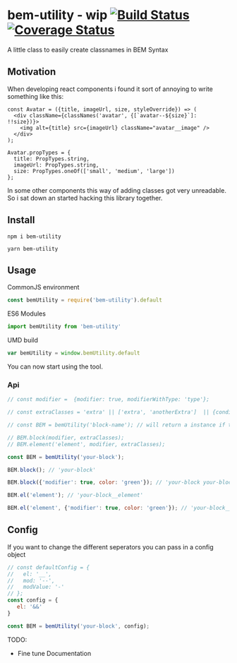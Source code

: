 # bem-utility - wip [![Build Status](https://travis-ci.org/theparthy/bem-utility.svg?branch=master)](https://travis-ci.org/theparthy/bem-utility) [![Coverage Status](https://coveralls.io/repos/github/theparthy/bem-utility/badge.svg?branch=master)](https://coveralls.io/github/theparthy/bem-utility?branch=master)
A little class to easily create classnames in BEM Syntax

## Motivation
When developing react components i found it sort of annoying to write something like this:
```
const Avatar = ({title, imageUrl, size, styleOverride}) => (
  <div className={classNames('avatar', {[`avatar--${size}`]: !!size})}>
    <img alt={title} src={imageUrl} className="avatar__image" />
  </div>
);

Avatar.propTypes = {
  title: PropTypes.string,
  imageUrl: PropTypes.string,
  size: PropTypes.oneOf(['small', 'medium', 'large'])
};

```
In some other components this way of adding classes got very unreadable. 
So i sat down an started hacking this library together.


## Install

```
npm i bem-utility 
```
```
yarn bem-utility 
```


## Usage
CommonJS environment
```js
const bemUtility = require('bem-utility').default
```

ES6 Modules

```js
import bemUtility from 'bem-utility'
```

UMD build

```js
var bemUtility = window.bemUtility.default
```

You can now start using the tool.


### Api
```js
// const modifier =  {modifier: true, modifierWithType: 'type'};

// const extraClasses = 'extra' || ['extra', 'anotherExtra']  || {conditionalExtra: true, conditionalExtraWithType: 'type'}; 

// const BEM = bemUtility('block-name'); // will return a instance if the BEM CLass

// BEM.block(modifier, extraClasses);
// BEM.element('element', modifier, extraClasses);

const BEM = bemUtility('your-block');

BEM.block(); // 'your-block'

BEM.block({'modifier': true, color: 'green'}); // 'your-block your-block--modifier your-block--color-green'

BEM.el('element'); // 'your-block__element'

BEM.el('element', {'modifier': true, color: 'green'}); // 'your-block__element your-block__element--modifier your-block__element--color-green'

```
## Config
If you want to change the different seperators you can pass in a config object 
```js
// const defaultConfig = {
//   el: '__',
//   mod: '--',
//   modValue: '-'
// };
const config = {
   el: '&&'
}

const BEM = bemUtility('your-block', config);

```


TODO: 
 - Fine tune Documentation

